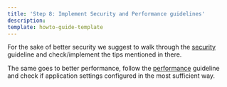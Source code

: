 ```yaml
---
title: 'Step 8: Implement Security and Performance guidelines'
description: 
template: howto-guide-template
---
```


For the sake of better security we suggest to walk through the [security](docs/scos/dev/guidelines/security-guidelines.html) guideline and check/implement the tips mentioned in there.

The same goes to better performance, follow the [performance](docs/scos/dev/guidelines/performance-guidelines/general-performance-guidelines.html) guideline and check if application settings configured in the most sufficient way.

